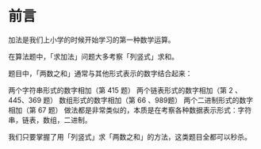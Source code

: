 
# 前言
加法是我们上小学的时候开始学习的第一种数学运算。

在算法题中，「求加法」问题大多考察「列竖式」求和。

题目中，「两数之和」通常与其他形式表示的数字结合起来：

两个字符串形式的数字相加（第 415 题）
两个链表形式的数字相加（第 2 、445、369 题）
数组形式的数字相加（第 66 、989题）
两个二进制形式的数字相加（第 67 题）
做法都是非常类似的，本质是在考察各种数据表示形式：字符串，链表，数组，二进制。

我们只要掌握了用「列竖式」求「两数之和」的方法，这类题目全都可以秒杀。

